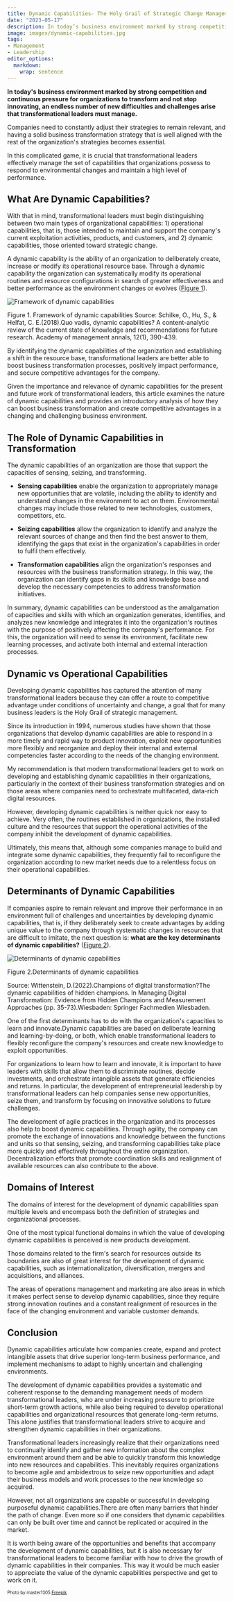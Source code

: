 ```yaml
---
title: Dynamic Capabilities- The Holy Grail of Strategic Change Management
date: "2023-05-17"
description: In today’s business environment marked by strong competition and continuous pressure for organizations to transform and not stop innovating, an endless number of new difficulties and challenges arise that transformational leaders must manage. It is crucial that transformational leaders effectively identify and develop a set of dynamic capabilities to respond to environmental changes and maintain a high level of performance.
image: images/dynamic-capabilities.jpg
tags:
- Management
- Leadership
editor_options: 
  markdown: 
    wrap: sentence
---
```


**In today's business environment marked by strong competition and continuous pressure for organizations to transform and not stop innovating, an endless number of new difficulties and challenges arise that transformational leaders must manage.**

Companies need to constantly adjust their strategies to remain relevant, and having a solid business transformation strategy that is well aligned with the rest of the organization's strategies becomes essential.

In this complicated game, it is crucial that transformational leaders effectively manage the set of capabilities that organizations possess to respond to environmental changes and maintain a high level of performance.

## What Are Dynamic Capabilities?

With that in mind, transformational leaders must begin distinguishing between two main types of organizational capabilities: 1) operational capabilities, that is, those intended to maintain and support the company's current exploitation activities, products, and customers, and 2) dynamic capabilities, those oriented toward strategic change.

A dynamic capability is the ability of an organization to deliberately create, increase or modify its operational resource base.
Through a dynamic capability the organization can systematically modify its operational routines and resource configurations in search of greater effectiveness and better performance as the environment changes or evolves ([Figure 1](#dc)).

<img src="index_files/dynamic-capabilities-1.png" alt="Framework of dynamic capabilities" id="dc"/>

Figure 1. Framework of dynamic capabilities Source: Schilke, O., Hu, S., & Helfat, C. E.(2018).Quo vadis, dynamic capabilities? A content-analytic review of the current state of knowledge and recommendations for future research.
Academy of management annals, 12(1), 390-439.

By identifying the dynamic capabilities of the organization and establishing a shift in the resource base, transformational leaders are better able to boost business transformation processes, positively impact performance, and secure competitive advantages for the company.

Given the importance and relevance of dynamic capabilities for the present and future work of transformational leaders, this article examines the nature of dynamic capabilities and provides an introductory analysis of how they can boost business transformation and create competitive advantages in a changing and challenging business environment.

## The Role of Dynamic Capabilities in Transformation

The dynamic capabilities of an organization are those that support the capacities of sensing, seizing, and transforming.

-   **Sensing capabilities** enable the organization to appropriately manage new opportunities that are volatile, including the ability to identify and understand changes in the environment to act on them.
    Environmental changes may include those related to new technologies, customers, competitors, etc.

-   **Seizing capabilities** allow the organization to identify and analyze the relevant sources of change and then find the best answer to them, identifying the gaps that exist in the organization's capabilities in order to fulfil them effectively.

-   **Transformation capabilities** align the organization's responses and resources with the business transformation strategy.
    In this way, the organization can identify gaps in its skills and knowledge base and develop the necessary competencies to address transformation initiatives.

In summary, dynamic capabilities can be understood as the amalgamation of capacities and skills with which an organization generates, identifies, and analyzes new knowledge and integrates it into the organization's routines with the purpose of positively affecting the company's performance.
For this, the organization will need to sense its environment, facilitate new learning processes, and activate both internal and external interaction processes.

## Dynamic vs Operational Capabilities

Developing dynamic capabilities has captured the attention of many transformational leaders because they can offer a route to competitive advantage under conditions of uncertainty and change, a goal that for many business leaders is the Holy Grail of strategic management.

Since its introduction in 1994, numerous studies have shown that those organizations that develop dynamic capabilities are able to respond in a more timely and rapid way to product innovation, exploit new opportunities more flexibly and reorganize and deploy their internal and external competencies faster according to the needs of the changing environment.

My recommendation is that modern transformational leaders get to work on developing and establishing dynamic capabilities in their organizations, particularly in the context of their business transformation strategies and on those areas where companies need to orchestrate multifaceted, data-rich digital resources.

However, developing dynamic capabilities is neither quick nor easy to achieve.
Very often, the routines established in organizations, the installed culture and the resources that support the operational activities of the company inhibit the development of dynamic capabilities.

Ultimately, this means that, although some companies manage to build and integrate some dynamic capabilities, they frequently fail to reconfigure the organization according to new market needs due to a relentless focus on their operational capabilities.

## Determinants of Dynamic Capabilities

If companies aspire to remain relevant and improve their performance in an environment full of challenges and uncertainties by developing dynamic capabilities, that is, if they deliberately seek to create advantages by adding unique value to the company through systematic changes in resources that are difficult to imitate, the next question is: **what are the key determinants of dynamic capabilities?** ([Figure 2](#dc2)).

<img src="index_files/dynamic-capabilities-2.png" alt="Determinants of dynamic capabilities" id="dc2"/>

Figure 2.Determinants of dynamic capabilities

Source: Wittenstein, D.(2022).Champions of digital transformation?The dynamic capabilities of hidden champions. In Managing Digital Transformation: Evidence from Hidden Champions and Measurement Approaches (pp. 35-73).Wiesbaden: Springer Fachmedien Wiesbaden.

One of the first determinants has to do with the organization's capacities to learn and innovate.Dynamic capabilities are based on deliberate learning and learning-by-doing, or both, which enable transformational leaders to flexibly reconfigure the company's resources and create new knowledge to exploit opportunities.

For organizations to learn how to learn and innovate, it is important to have leaders with skills that allow them to discriminate routines, decide investments, and orchestrate intangible assets that generate efficiencies and returns. In particular, the development of entrepreneurial leadership by transformational leaders can help companies sense new opportunities, seize them, and transform by focusing on innovative solutions to future challenges.

The development of agile practices in the organization and its processes also help to boost dynamic capabilities. Through agility, the company can promote the exchange of innovations and knowledge between the functions and units so that sensing, seizing, and transforming capabilities take place more quickly and effectively throughout the entire organization. Decentralization efforts that promote coordination skills and realignment of available resources can also contribute to the above.

## Domains of Interest 
The domains of interest for the development of dynamic capabilities span multiple levels and encompass both the definition of strategies and organizational processes.

One of the most typical functional domains in which the value of developing dynamic capabilities is perceived is new products development.

Those domains related to the firm's search for resources outside its boundaries are also of great interest for the development of dynamic capabilities, such as internationalization, diversification, mergers and acquisitions, and alliances.

The areas of operations management and marketing are also areas in which it makes perfect sense to develop dynamic capabilities, since they require strong innovation routines and a constant realignment of resources in the face of the changing environment and variable customer demands.

## Conclusion
Dynamic capabilities articulate how companies create, expand and protect intangible assets that drive superior long-term business performance, and implement mechanisms to adapt to highly uncertain and challenging environments.

The development of dynamic capabilities provides a systematic and coherent response to the demanding management needs of modern transformational leaders, who are under increasing pressure to prioritize short-term growth actions, while also being required to develop operational capabilities and organizational resources that generate long-term returns. This alone justifies that transformational leaders strive to acquire and strengthen dynamic capabilities in their organizations.

Transformational leaders increasingly realize that their organizations need to continually identify and gather new information about the complex environment around them and be able to quickly transform this knowledge into new resources and capabilities. This inevitably requires organizations to become agile and ambidextrous to seize new opportunities and adapt their business models and work processes to the new knowledge so acquired.

However, not all organizations are capable or successful in developing purposeful dynamic capabilities.There are often many barriers that hinder the path of change. Even more so if one considers that dynamic capabilities can only be built over time and cannot be replicated or acquired in the market.

It is worth being aware of the opportunities and benefits that accompany the development of dynamic capabilities, but it is also necessary for transformational leaders to become familiar with how to drive the growth of dynamic capabilities in their companies. This way it would be much easier to appreciate the value of the dynamic capabilities perspective and get to work on it.

<p style= "font-size:10px;">Photo by master1305 <a href="https://www.freepik.es/foto-gratis/retrato-dinamico-joven-mujer-bailando-hiphop-aislado-sobre-fondo-negro-efecto-luces-mixtas_27425932.htm#query=dynamic&position=4&from_view=search&track=sph" target="_blank">Freepik</a></p>
